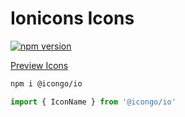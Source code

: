 Ionicons Icons
===

[![npm version](https://img.shields.io/npm/v/@icongo/io.svg)](https://www.npmjs.com/package/@icongo/io)

[Preview Icons](http://icongo.github.io/#/icons/io)

```bash
npm i @icongo/io
```

```jsx
import { IconName } from '@icongo/io'
```
